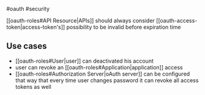 #oauth #security 

[[oauth-roles#API Resource|APIs]] should always consider [[oauth-access-token|access-token's]] possibility to be invalid before expiration time

## Use cases
-   [[oauth-roles#User|user]] can deactivated his account
-   user can revoke an [[oauth-roles#Application|application]] access
-   [[oauth-roles#Authorization Server|oAuth server]] can be configured that way that every time user changes password it can revoke all access tokens as well
